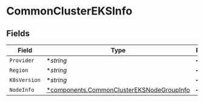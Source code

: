 # CommonClusterEKSInfo


## Fields

| Field                                                                                                 | Type                                                                                                  | Required                                                                                              | Description                                                                                           |
| ----------------------------------------------------------------------------------------------------- | ----------------------------------------------------------------------------------------------------- | ----------------------------------------------------------------------------------------------------- | ----------------------------------------------------------------------------------------------------- |
| `Provider`                                                                                            | **string*                                                                                             | :heavy_minus_sign:                                                                                    | N/A                                                                                                   |
| `Region`                                                                                              | **string*                                                                                             | :heavy_minus_sign:                                                                                    | N/A                                                                                                   |
| `K8sVersion`                                                                                          | **string*                                                                                             | :heavy_minus_sign:                                                                                    | N/A                                                                                                   |
| `NodeInfo`                                                                                            | [*components.CommonClusterEKSNodeGroupInfo](../../models/components/commonclustereksnodegroupinfo.md) | :heavy_minus_sign:                                                                                    | N/A                                                                                                   |